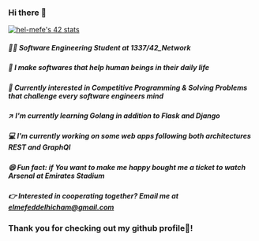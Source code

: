 ### Hi there 👋

<a href="https://github.com/JaeSeoKim/badge42"><img src="https://badge42.vercel.app/api/v2/cl2mijeuk000609l9mjany0lo/stats?cursusId=21&coalitionId=80" alt="hel-mefe's 42 stats" /></a>
<!--
**hel-mefe/hel-mefe** is a ✨ _special_ ✨ repository because its `README.md` (this file) appears on your GitHub profile.

Here are some ideas to get you started:

- 🔭 I’m currently working on some big projects with Python, Flask and Django ...
- 🌱 I’m currently learning Python and Golang ...
- 👯 I’m looking to collaborate on ...
- 🤔 I’m looking for help with ...
- 💬 Ask me about ...
- 📫 How to reach me: ...
- 😄 Pronouns: ...
- ⚡ Fun fact: ...
-->
 
 
##### 👨‍💻  Software Engineering Student at 1337/42_Network
##### 🤖  I make softwares that help human beings in their daily life
##### 🦾  Currently interested in Competitive Programming & Solving Problems that challenge every software engineers mind
##### ↗️  I'm currently learning Golang in addition to Flask and Django 
##### 💻  I'm currently working on some web apps following both architectures REST and GraphQl
##### 😄  Fun fact: if You want to make me happy bought me a ticket to watch Arsenal at Emirates Stadium
##### 👉  Interested in cooperating together? Email me at <i>elmefeddelhicham@gmail.com</i>
 
 
 
### Thank you for checking out my github profile🙏!
